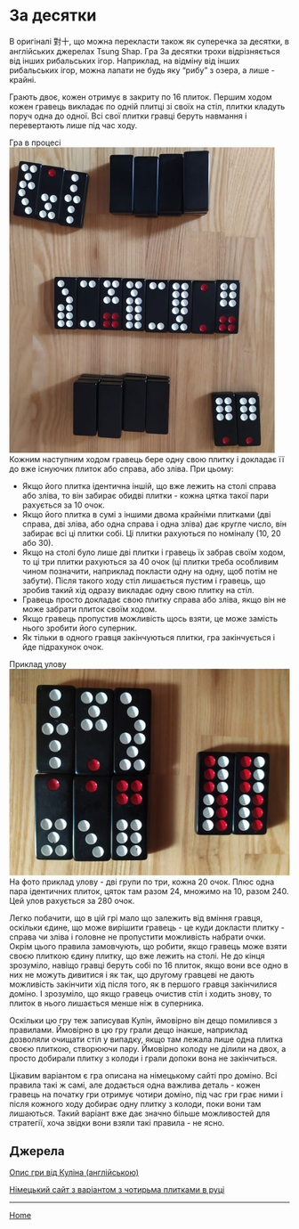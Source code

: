 # За десятки

В оригіналі 對十, що можна перекласти також як суперечка за десятки, в англійських джерелах Tsung Shap. Гра За десятки трохи відрізняється від інших рибальських ігор. Наприклад, на відміну від інших рибальських ігор, можна лапати не будь яку “рибу” з озера, а лише - крайні. 

Грають двоє, кожен отримує в закриту по 16 плиток. Першим ходом кожен гравець викладає по одній плитці зі своїх на стіл, плитки кладуть поруч одна до одної. Всі свої плитки гравці беруть навмання і перевертають лише під час ходу. 

Гра в процесі ![](/docs/assets/images/gupai/tsung-shap.jpg?w=477)  
Кожним наступним ходом гравець бере одну свою плитку і докладає її до вже існуючих плиток або справа, або зліва. При цьому: 

 - Якщо його плитка ідентична іншій, що вже лежить на столі справа або зліва, то він забирає обидві плитки - кожна цятка такої пари рахується за 10 очок.
 - Якщо його плитка в сумі з іншими двома крайніми плитками (дві справа, дві зліва, або одна справа і одна зліва) дає кругле число, він забирає всі ці плитки собі. Ці плитки рахуються по номіналу (10, 20 або 30).
 - Якщо на столі було лише дві плитки і гравець їх забрав своїм ходом, то ці три плитки рахуються за 40 очок (ці плитки треба особливим чином позначити, наприклад покласти одну на одну, щоб потім не забути). Після такого ходу стіл лишається пустим і гравець, що зробив такий хід одразу викладає одну свою плитку на стіл.
 - Гравець просто докладає свою плитку справа або зліва, якщо він не може забрати плиток своїм ходом.
 - Якщо гравець пропустив можливість щось взяти, це може замість нього зробити його суперник.
 - Як тільки в одного гравця закінчуються плитки, гра закінчується і йде підрахунок очок.

Приклад улову ![](/docs/assets/images/gupai/tsung-shap-catch.jpg?w=596)  
На фото приклад улову - дві групи по три, кожна 20 очок. Плюс одна пара ідентичних плиток, цяток там разом 24, множимо на 10, разом 240. Цей улов рахується за 280 очок. 

Легко побачити, що в цій грі мало що залежить від вміння гравця, оскільки єдине, що може вирішити гравець - це куди докласти плитку - справа чи зліва і головне не пропустити можливість набрати очки. Окрім цього правила замовчують, що робити, якщо гравець може взяти своєю плиткою єдину плитку, що вже лежить на столі. Не до кінця зрозуміло, навіщо гравці беруть собі по 16 плиток, якщо вони все одно в них не можуть дивитися і як так, що другому гравцеві не дають можливість закінчити хід після того, як в першого гравця закінчилися доміно. І зрозуміло, що якщо гравець очистив стіл і ходить знову, то плиток в нього лишається менше ніж в суперника. 

Оскільки цю гру теж записував Кулін, ймовірно він дещо помилився з правилами. Ймовірно в цю гру грали дещо інакше, наприклад дозволяли очищати стіл у випадку, якщо там лежала лише одна плитка своєю плиткою, створюючи пару. Ймовірно колоду не ділили на двох, а просто добирали плитку з колоди і грали допоки вона не закінчиться. 

Цікавим варіантом є гра описана на німецькому сайті про доміно. Всі правила такі ж самі, але додається одна важлива деталь - кожен гравець на початку гри отримує чотири доміно, під час гри грає ними і після кожного ходу добирає одну плитку з колоди, поки вони там лишаються. Такий варіант вже дає значно більше можливостей для стратегії, хоча звідки вони взяли такі правила - не ясно. 

## Джерела 

[Опис гри від Куліна (англійською)](https://healthy.uwaterloo.ca/museum/Archives/Culin/Dice1893/tsungshap.html) 

[Німецький сайт з варіантом з чотирьма плитками в руці](https://spieltdomino.wordpress.com/2013/02/28/tsung-shap-domino-fur-aufmerksame-aus-dem-reich-der-mitte/) 

---  

[Home](/wpua/gupai/index.html)
